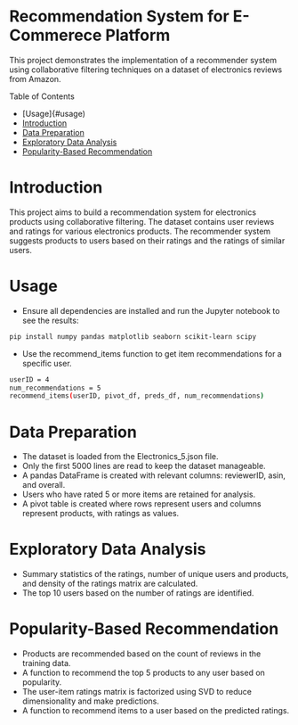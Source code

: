 # Recommendation System for E-Commerece Platform

This project demonstrates the implementation of a recommender system using collaborative filtering techniques on a dataset of electronics reviews from Amazon.

Table of Contents
- [Usage]{#usage)
- [Introduction](#introduction)
- [Data Preparation](#data-preparation)
- [Exploratory Data Analysis](#Exploratory-Data-Analysis)
- [Popularity-Based Recommendation](#Popularity-Based-Recommendation)

# Introduction
This project aims to build a recommendation system for electronics products using collaborative filtering. The dataset contains user reviews and ratings for various electronics products. The recommender system suggests products to users based on their ratings and the ratings of similar users.

# Usage
- Ensure all dependencies are installed and run the Jupyter notebook to see the results:
```bash
pip install numpy pandas matplotlib seaborn scikit-learn scipy
```

- Use the recommend_items function to get item recommendations for a specific user.
```bash
userID = 4
num_recommendations = 5
recommend_items(userID, pivot_df, preds_df, num_recommendations)
```

# Data Preparation

- The dataset is loaded from the Electronics_5.json file.
- Only the first 5000 lines are read to keep the dataset manageable.
- A pandas DataFrame is created with relevant columns: reviewerID, asin, and overall.
- Users who have rated 5 or more items are retained for analysis.
- A pivot table is created where rows represent users and columns represent products, with ratings as values.

# Exploratory Data Analysis
- Summary statistics of the ratings, number of unique users and products, and density of the ratings matrix are calculated.
- The top 10 users based on the number of ratings are identified.

# Popularity-Based Recommendation
- Products are recommended based on the count of reviews in the training data.
- A function to recommend the top 5 products to any user based on popularity.
- The user-item ratings matrix is factorized using SVD to reduce dimensionality and make predictions.
- A function to recommend items to a user based on the predicted ratings.
